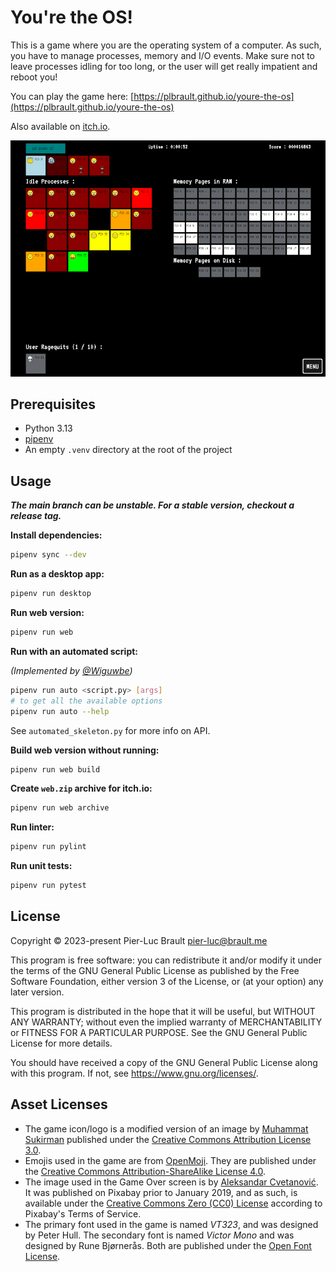 # You're the OS!

This is a game where you are the operating system of a computer.
As such, you have to manage processes, memory and I/O events.
Make sure not to leave processes idling for too long, or the user will get really impatient and reboot you!

You can play the game here: [https://plbrault.github.io/youre-the-os](https://plbrault.github.io/youre-the-os)

Also available on [itch.io](https://plbrault.itch.io/youre-the-os).

![In-game screenshot](readme-assets/in_game_screenshot.png)

## Prerequisites

* Python 3.13
* [pipenv](https://pypi.org/project/pipenv/)
* An empty `.venv` directory at the root of the project

## Usage

***The main branch can be unstable. For a stable version, checkout a release tag.***

**Install dependencies:**

```bash
pipenv sync --dev
```

**Run as a desktop app:**

```bash
pipenv run desktop
```

**Run web version:**

```bash
pipenv run web
```

**Run with an automated script:**

_(Implemented by [@Wiguwbe](https://github.com/Wiguwbe))_

```bash
pipenv run auto <script.py> [args]
# to get all the available options
pipenv run auto --help
```

See `automated_skeleton.py` for more info on API.

**Build web version without running:**

```bash
pipenv run web build
```

**Create `web.zip` archive for itch.io:**

```bash
pipenv run web archive
```

**Run linter:**

```bash
pipenv run pylint
```

**Run unit tests:**

```bash
pipenv run pytest
```

## License

Copyright © 2023-present Pier-Luc Brault <pier-luc@brault.me>

This program is free software: you can redistribute it and/or modify it under the terms of the GNU General Public License as published by the Free Software Foundation, either version 3 of the License, or (at your option) any later version.

This program is distributed in the hope that it will be useful, but WITHOUT ANY WARRANTY; without even the implied warranty of MERCHANTABILITY or FITNESS FOR A PARTICULAR PURPOSE. See the GNU General Public License for more details.

You should have received a copy of the GNU General Public License along with this program. If not, see <https://www.gnu.org/licenses/>.

## Asset Licenses

* The game icon/logo is a modified version of an image by [Muhammat Sukirman](https://thenounproject.com/creator/zero_wing/) published under the [Creative Commons Attribution License 3.0](https://creativecommons.org/licenses/by/3.0/).
* Emojis used in the game are from [OpenMoji](https://openmoji.org/). They are published under the [Creative Commons Attribution-ShareAlike License 4.0](https://creativecommons.org/licenses/by-sa/4.0/).
* The image used in the Game Over screen is by [Aleksandar Cvetanović](https://pixabay.com/fr/users/lemonsandtea-10190089/). It was published on Pixabay prior to January 2019, and as such, is available under the [Creative Commons Zero (CC0) License](https://creativecommons.org/publicdomain/zero/1.0/?ref=chooser-v1) according to Pixabay's Terms of Service.
* The primary font used in the game is named *VT323*, and was designed by Peter Hull. The secondary font is named *Victor Mono* and was designed by Rune Bjørnerås. Both are published under the [Open Font License](https://scripts.sil.org/cms/scripts/page.php?item_id=OFL_web).
